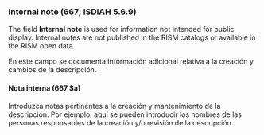 ### Internal note (667; ISDIAH 5.6.9)

The field **Internal note** is used for information not intended for public display. Internal notes are not published in the RISM catalogs or available in the RISM open data.

En este campo se documenta información adicional relativa a la creación y cambios de la descripción.

#### Nota interna (667 $a)

Introduzca notas pertinentes a la creación y mantenimiento de la descripción. Por ejemplo, aquí se pueden introducir los nombres de las personas responsables de la creación y/o revisión de la descripción.
